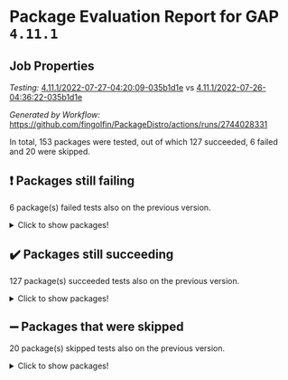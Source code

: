 # Package Evaluation Report for GAP `4.11.1`

## Job Properties

*Testing:* [4.11.1/2022-07-27-04:20:09-035b1d1e](https://github.com/fingolfin/PackageDistro/blob/data/reports/4.11.1/2022-07-27-04:20:09-035b1d1e) vs [4.11.1/2022-07-26-04:36:22-035b1d1e](https://github.com/fingolfin/PackageDistro/blob/data/reports/4.11.1/2022-07-26-04:36:22-035b1d1e)

*Generated by Workflow:* https://github.com/fingolfin/PackageDistro/actions/runs/2744028331

In total, 153 packages were tested, out of which 127 succeeded, 6 failed and 20 were skipped.

## :exclamation: Packages still failing

6 package(s) failed tests also on the previous version.
<details><summary>Click to show packages!</summary>

- fining 1.4.1 [(failure)](https://github.com/fingolfin/PackageDistro/runs/7533240006?check_suite_focus=true)
- francy 1.2.4 [(failure)](https://github.com/fingolfin/PackageDistro/runs/7533240261?check_suite_focus=true)
- hap 1.44 [(failure)](https://github.com/fingolfin/PackageDistro/runs/7533240889?check_suite_focus=true)
- packagemanager 1.2 [(failure)](https://github.com/fingolfin/PackageDistro/runs/7533242776?check_suite_focus=true)
- recog 1.3.2 [(failure)](https://github.com/fingolfin/PackageDistro/runs/7533243337?check_suite_focus=true)
- semigroups 4.0.0 [(failure)](https://github.com/fingolfin/PackageDistro/runs/7533243535?check_suite_focus=true)
</details>

## :heavy_check_mark: Packages still succeeding

127 package(s) succeeded tests also on the previous version.
<details><summary>Click to show packages!</summary>

- ace 5.4 [(success)](https://github.com/fingolfin/PackageDistro/runs/7533238145?check_suite_focus=true)
- aclib 1.3.2 [(success)](https://github.com/fingolfin/PackageDistro/runs/7533238186?check_suite_focus=true)
- agt 0.2 [(success)](https://github.com/fingolfin/PackageDistro/runs/7533238222?check_suite_focus=true)
- alnuth 3.2.1 [(success)](https://github.com/fingolfin/PackageDistro/runs/7533238260?check_suite_focus=true)
- anupq 3.2.6 [(success)](https://github.com/fingolfin/PackageDistro/runs/7533238296?check_suite_focus=true)
- atlasrep 2.1.2 [(success)](https://github.com/fingolfin/PackageDistro/runs/7533238328?check_suite_focus=true)
- autodoc 2022.07.10 [(success)](https://github.com/fingolfin/PackageDistro/runs/7533238374?check_suite_focus=true)
- automata 1.15 [(success)](https://github.com/fingolfin/PackageDistro/runs/7533238421?check_suite_focus=true)
- automgrp 1.3.2 [(success)](https://github.com/fingolfin/PackageDistro/runs/7533238463?check_suite_focus=true)
- autpgrp 1.10.2 [(success)](https://github.com/fingolfin/PackageDistro/runs/7533238500?check_suite_focus=true)
- cap 2022.06-05 [(success)](https://github.com/fingolfin/PackageDistro/runs/7533238533?check_suite_focus=true)
- caratinterface 2.3.3 [(success)](https://github.com/fingolfin/PackageDistro/runs/7533238577?check_suite_focus=true)
- cddinterface 2020.06.24 [(success)](https://github.com/fingolfin/PackageDistro/runs/7533238618?check_suite_focus=true)
- circle 1.6.5 [(success)](https://github.com/fingolfin/PackageDistro/runs/7533238659?check_suite_focus=true)
- classicpres 1.22 [(success)](https://github.com/fingolfin/PackageDistro/runs/7533238703?check_suite_focus=true)
- cohomolo 1.6.10 [(success)](https://github.com/fingolfin/PackageDistro/runs/7533238742?check_suite_focus=true)
- congruence 1.2.4 [(success)](https://github.com/fingolfin/PackageDistro/runs/7533238784?check_suite_focus=true)
- corelg 1.56 [(success)](https://github.com/fingolfin/PackageDistro/runs/7533238826?check_suite_focus=true)
- crime 1.6 [(success)](https://github.com/fingolfin/PackageDistro/runs/7533238874?check_suite_focus=true)
- crisp 1.4.5 [(success)](https://github.com/fingolfin/PackageDistro/runs/7533238935?check_suite_focus=true)
- crypting 0.10 [(success)](https://github.com/fingolfin/PackageDistro/runs/7533238976?check_suite_focus=true)
- cryst 4.1.24 [(success)](https://github.com/fingolfin/PackageDistro/runs/7533239014?check_suite_focus=true)
- crystcat 1.1.9 [(success)](https://github.com/fingolfin/PackageDistro/runs/7533239048?check_suite_focus=true)
- ctbllib 1.3.4 [(success)](https://github.com/fingolfin/PackageDistro/runs/7533239084?check_suite_focus=true)
- cubefree 1.19 [(success)](https://github.com/fingolfin/PackageDistro/runs/7533239120?check_suite_focus=true)
- curlinterface 2.2.2 [(success)](https://github.com/fingolfin/PackageDistro/runs/7533239157?check_suite_focus=true)
- cvec 2.7.5 [(success)](https://github.com/fingolfin/PackageDistro/runs/7533239198?check_suite_focus=true)
- datastructures 0.2.7 [(success)](https://github.com/fingolfin/PackageDistro/runs/7533239235?check_suite_focus=true)
- deepthought 1.0.5 [(success)](https://github.com/fingolfin/PackageDistro/runs/7533239270?check_suite_focus=true)
- design 1.7 [(success)](https://github.com/fingolfin/PackageDistro/runs/7533239309?check_suite_focus=true)
- difsets 2.3.1 [(success)](https://github.com/fingolfin/PackageDistro/runs/7533239372?check_suite_focus=true)
- digraphs 1.5.3 [(success)](https://github.com/fingolfin/PackageDistro/runs/7533239484?check_suite_focus=true)
- edim 1.3.5 [(success)](https://github.com/fingolfin/PackageDistro/runs/7533239595?check_suite_focus=true)
- example 4.3.1 [(success)](https://github.com/fingolfin/PackageDistro/runs/7533239718?check_suite_focus=true)
- factint 1.6.3 [(success)](https://github.com/fingolfin/PackageDistro/runs/7533239819?check_suite_focus=true)
- ferret 1.0.8 [(success)](https://github.com/fingolfin/PackageDistro/runs/7533239896?check_suite_focus=true)
- fga 1.4.0 [(success)](https://github.com/fingolfin/PackageDistro/runs/7533239955?check_suite_focus=true)
- float 1.0.3 [(success)](https://github.com/fingolfin/PackageDistro/runs/7533240044?check_suite_focus=true)
- format 1.4.3 [(success)](https://github.com/fingolfin/PackageDistro/runs/7533240076?check_suite_focus=true)
- forms 1.2.8 [(success)](https://github.com/fingolfin/PackageDistro/runs/7533240116?check_suite_focus=true)
- fplsa 1.2.5 [(success)](https://github.com/fingolfin/PackageDistro/runs/7533240167?check_suite_focus=true)
- fr 2.4.8 [(success)](https://github.com/fingolfin/PackageDistro/runs/7533240199?check_suite_focus=true)
- fwtree 1.3 [(success)](https://github.com/fingolfin/PackageDistro/runs/7533240309?check_suite_focus=true)
- gbnp 1.0.5 [(success)](https://github.com/fingolfin/PackageDistro/runs/7533240362?check_suite_focus=true)
- generalizedmorphismsforcap 2022.05-01 [(success)](https://github.com/fingolfin/PackageDistro/runs/7533240415?check_suite_focus=true)
- genss 1.6.6 [(success)](https://github.com/fingolfin/PackageDistro/runs/7533240462?check_suite_focus=true)
- gradedringforhomalg 2022.06-01 [(success)](https://github.com/fingolfin/PackageDistro/runs/7533240526?check_suite_focus=true)
- grape 4.8.5 [(success)](https://github.com/fingolfin/PackageDistro/runs/7533240566?check_suite_focus=true)
- groupoids 1.69 [(success)](https://github.com/fingolfin/PackageDistro/runs/7533240629?check_suite_focus=true)
- grpconst 2.6.2 [(success)](https://github.com/fingolfin/PackageDistro/runs/7533240675?check_suite_focus=true)
- guarana 0.96.3 [(success)](https://github.com/fingolfin/PackageDistro/runs/7533240737?check_suite_focus=true)
- guava 3.16 [(success)](https://github.com/fingolfin/PackageDistro/runs/7533240809?check_suite_focus=true)
- hapcryst 0.1.14 [(success)](https://github.com/fingolfin/PackageDistro/runs/7533240955?check_suite_focus=true)
- hecke 1.5.3 [(success)](https://github.com/fingolfin/PackageDistro/runs/7533241006?check_suite_focus=true)
- help 3.5 [(success)](https://github.com/fingolfin/PackageDistro/runs/7533241074?check_suite_focus=true)
- idrel 2.44 [(success)](https://github.com/fingolfin/PackageDistro/runs/7533241163?check_suite_focus=true)
- images 1.3.1 [(success)](https://github.com/fingolfin/PackageDistro/runs/7533241213?check_suite_focus=true)
- intpic 0.3.0 [(success)](https://github.com/fingolfin/PackageDistro/runs/7533241254?check_suite_focus=true)
- io 4.7.2 [(success)](https://github.com/fingolfin/PackageDistro/runs/7533241303?check_suite_focus=true)
- irredsol 1.4.3 [(success)](https://github.com/fingolfin/PackageDistro/runs/7533241348?check_suite_focus=true)
- json 2.1.0 [(success)](https://github.com/fingolfin/PackageDistro/runs/7533241404?check_suite_focus=true)
- jupyterkernel 1.4.1 [(success)](https://github.com/fingolfin/PackageDistro/runs/7533241463?check_suite_focus=true)
- jupyterviz 1.5.1 [(success)](https://github.com/fingolfin/PackageDistro/runs/7533241522?check_suite_focus=true)
- kan 1.34 [(success)](https://github.com/fingolfin/PackageDistro/runs/7533241592?check_suite_focus=true)
- kbmag 1.5.9 [(success)](https://github.com/fingolfin/PackageDistro/runs/7533241652?check_suite_focus=true)
- laguna 3.9.5 [(success)](https://github.com/fingolfin/PackageDistro/runs/7533241712?check_suite_focus=true)
- liealgdb 2.2.1 [(success)](https://github.com/fingolfin/PackageDistro/runs/7533241771?check_suite_focus=true)
- liepring 2.6 [(success)](https://github.com/fingolfin/PackageDistro/runs/7533241834?check_suite_focus=true)
- liering 2.4.2 [(success)](https://github.com/fingolfin/PackageDistro/runs/7533241885?check_suite_focus=true)
- linearalgebraforcap 2022.06-03 [(success)](https://github.com/fingolfin/PackageDistro/runs/7533241937?check_suite_focus=true)
- loops 3.4.1 [(success)](https://github.com/fingolfin/PackageDistro/runs/7533241980?check_suite_focus=true)
- lpres 1.0.3 [(success)](https://github.com/fingolfin/PackageDistro/runs/7533242014?check_suite_focus=true)
- majoranaalgebras 1.4 [(success)](https://github.com/fingolfin/PackageDistro/runs/7533242067?check_suite_focus=true)
- mapclass 1.4.5 [(success)](https://github.com/fingolfin/PackageDistro/runs/7533242116?check_suite_focus=true)
- matgrp 0.64 [(success)](https://github.com/fingolfin/PackageDistro/runs/7533242168?check_suite_focus=true)
- modisom 2.5.2 [(success)](https://github.com/fingolfin/PackageDistro/runs/7533242214?check_suite_focus=true)
- modulepresentationsforcap 2022.05-03 [(success)](https://github.com/fingolfin/PackageDistro/runs/7533242256?check_suite_focus=true)
- monoidalcategories 2022.06-07 [(success)](https://github.com/fingolfin/PackageDistro/runs/7533242299?check_suite_focus=true)
- nconvex 2020.11-04 [(success)](https://github.com/fingolfin/PackageDistro/runs/7533242344?check_suite_focus=true)
- nilmat 1.4.1 [(success)](https://github.com/fingolfin/PackageDistro/runs/7533242416?check_suite_focus=true)
- nock 1.5 [(success)](https://github.com/fingolfin/PackageDistro/runs/7533242455?check_suite_focus=true)
- normalizinterface 1.3.3 [(success)](https://github.com/fingolfin/PackageDistro/runs/7533242534?check_suite_focus=true)
- nq 2.5.8 [(success)](https://github.com/fingolfin/PackageDistro/runs/7533242575?check_suite_focus=true)
- numericalsgps 1.3.0 [(success)](https://github.com/fingolfin/PackageDistro/runs/7533242617?check_suite_focus=true)
- openmath 11.5.1 [(success)](https://github.com/fingolfin/PackageDistro/runs/7533242674?check_suite_focus=true)
- orb 4.8.4 [(success)](https://github.com/fingolfin/PackageDistro/runs/7533242726?check_suite_focus=true)
- patternclass 2.4.2 [(success)](https://github.com/fingolfin/PackageDistro/runs/7533242832?check_suite_focus=true)
- permut 2.0.4 [(success)](https://github.com/fingolfin/PackageDistro/runs/7533242899?check_suite_focus=true)
- polenta 1.3.10 [(success)](https://github.com/fingolfin/PackageDistro/runs/7533242941?check_suite_focus=true)
- polymaking 0.8.6 [(success)](https://github.com/fingolfin/PackageDistro/runs/7533242974?check_suite_focus=true)
- primgrp 3.4.2 [(success)](https://github.com/fingolfin/PackageDistro/runs/7533243023?check_suite_focus=true)
- profiling 2.5.0 [(success)](https://github.com/fingolfin/PackageDistro/runs/7533243061?check_suite_focus=true)
- qpa 1.33 [(success)](https://github.com/fingolfin/PackageDistro/runs/7533243115?check_suite_focus=true)
- quagroup 1.8.3 [(success)](https://github.com/fingolfin/PackageDistro/runs/7533243168?check_suite_focus=true)
- radiroot 2.9 [(success)](https://github.com/fingolfin/PackageDistro/runs/7533243219?check_suite_focus=true)
- rcwa 4.6.4 [(success)](https://github.com/fingolfin/PackageDistro/runs/7533243254?check_suite_focus=true)
- rds 1.8 [(success)](https://github.com/fingolfin/PackageDistro/runs/7533243296?check_suite_focus=true)
- repndecomp 1.2.1 [(success)](https://github.com/fingolfin/PackageDistro/runs/7533243374?check_suite_focus=true)
- repsn 3.1.0 [(success)](https://github.com/fingolfin/PackageDistro/runs/7533243421?check_suite_focus=true)
- resclasses 4.7.2 [(success)](https://github.com/fingolfin/PackageDistro/runs/7533243460?check_suite_focus=true)
- scscp 2.3.1 [(success)](https://github.com/fingolfin/PackageDistro/runs/7533243495?check_suite_focus=true)
- sglppow 2.2 [(success)](https://github.com/fingolfin/PackageDistro/runs/7533243571?check_suite_focus=true)
- sgpviz 0.999.5 [(success)](https://github.com/fingolfin/PackageDistro/runs/7533243613?check_suite_focus=true)
- simpcomp 2.1.14 [(success)](https://github.com/fingolfin/PackageDistro/runs/7533243655?check_suite_focus=true)
- singular 2020.12.18 [(success)](https://github.com/fingolfin/PackageDistro/runs/7533243704?check_suite_focus=true)
- sla 1.5.3 [(success)](https://github.com/fingolfin/PackageDistro/runs/7533243743?check_suite_focus=true)
- smallgrp 1.5 [(success)](https://github.com/fingolfin/PackageDistro/runs/7533243785?check_suite_focus=true)
- smallsemi 0.6.13 [(success)](https://github.com/fingolfin/PackageDistro/runs/7533243827?check_suite_focus=true)
- sonata 2.9.4 [(success)](https://github.com/fingolfin/PackageDistro/runs/7533243878?check_suite_focus=true)
- sophus 1.25 [(success)](https://github.com/fingolfin/PackageDistro/runs/7533243921?check_suite_focus=true)
- spinsym 1.5.2 [(success)](https://github.com/fingolfin/PackageDistro/runs/7533243960?check_suite_focus=true)
- symbcompcc 1.3.2 [(success)](https://github.com/fingolfin/PackageDistro/runs/7533244006?check_suite_focus=true)
- thelma 1.3 [(success)](https://github.com/fingolfin/PackageDistro/runs/7533244048?check_suite_focus=true)
- tomlib 1.2.9 [(success)](https://github.com/fingolfin/PackageDistro/runs/7533244090?check_suite_focus=true)
- toric 1.9.5 [(success)](https://github.com/fingolfin/PackageDistro/runs/7533244135?check_suite_focus=true)
- transgrp 3.6.2 [(success)](https://github.com/fingolfin/PackageDistro/runs/7533244192?check_suite_focus=true)
- ugaly 4.0.2 [(success)](https://github.com/fingolfin/PackageDistro/runs/7533244234?check_suite_focus=true)
- unipot 1.5 [(success)](https://github.com/fingolfin/PackageDistro/runs/7533244277?check_suite_focus=true)
- unitlib 4.1.0 [(success)](https://github.com/fingolfin/PackageDistro/runs/7533244318?check_suite_focus=true)
- utils 0.74 [(success)](https://github.com/fingolfin/PackageDistro/runs/7533244358?check_suite_focus=true)
- uuid 0.7 [(success)](https://github.com/fingolfin/PackageDistro/runs/7533244394?check_suite_focus=true)
- walrus 0.9991 [(success)](https://github.com/fingolfin/PackageDistro/runs/7533244442?check_suite_focus=true)
- wedderga 4.10.2 [(success)](https://github.com/fingolfin/PackageDistro/runs/7533244482?check_suite_focus=true)
- xmod 2.88 [(success)](https://github.com/fingolfin/PackageDistro/runs/7533244524?check_suite_focus=true)
- xmodalg 1.22 [(success)](https://github.com/fingolfin/PackageDistro/runs/7533244552?check_suite_focus=true)
- yangbaxter 0.10.0 [(success)](https://github.com/fingolfin/PackageDistro/runs/7533244589?check_suite_focus=true)
- zeromqinterface 0.13 [(success)](https://github.com/fingolfin/PackageDistro/runs/7533244632?check_suite_focus=true)
</details>

## :heavy_minus_sign: Packages that were skipped

20 package(s) skipped tests also on the previous version.
<details><summary>Click to show packages!</summary>

- 4ti2interface 2022.03-01 [(skipped)](https://github.com/fingolfin/PackageDistro/runs/7533167893?check_suite_focus=true)
- browse 1.8.14 [(skipped)](https://github.com/fingolfin/PackageDistro/runs/7533167893?check_suite_focus=true)
- examplesforhomalg 2022.03-01 [(skipped)](https://github.com/fingolfin/PackageDistro/runs/7533167893?check_suite_focus=true)
- gapdoc 1.6.5 [(skipped)](https://github.com/fingolfin/PackageDistro/runs/7533167893?check_suite_focus=true)
- gauss 2022.03-01 [(skipped)](https://github.com/fingolfin/PackageDistro/runs/7533167893?check_suite_focus=true)
- gaussforhomalg 2022.03-01 [(skipped)](https://github.com/fingolfin/PackageDistro/runs/7533167893?check_suite_focus=true)
- gradedmodules 2022.03-01 [(skipped)](https://github.com/fingolfin/PackageDistro/runs/7533167893?check_suite_focus=true)
- homalg 2022.03-01 [(skipped)](https://github.com/fingolfin/PackageDistro/runs/7533167893?check_suite_focus=true)
- homalgtocas 2022.03-01 [(skipped)](https://github.com/fingolfin/PackageDistro/runs/7533167893?check_suite_focus=true)
- io_forhomalg 2022.03-01 [(skipped)](https://github.com/fingolfin/PackageDistro/runs/7533167893?check_suite_focus=true)
- itc 1.5.1 [(skipped)](https://github.com/fingolfin/PackageDistro/runs/7533167893?check_suite_focus=true)
- localizeringforhomalg 2022.03-01 [(skipped)](https://github.com/fingolfin/PackageDistro/runs/7533167893?check_suite_focus=true)
- matricesforhomalg 2022.06-01 [(skipped)](https://github.com/fingolfin/PackageDistro/runs/7533167893?check_suite_focus=true)
- modules 2022.03-01 [(skipped)](https://github.com/fingolfin/PackageDistro/runs/7533167893?check_suite_focus=true)
- polycyclic 2.16 [(skipped)](https://github.com/fingolfin/PackageDistro/runs/7533167893?check_suite_focus=true)
- ringsforhomalg 2022.04-01 [(skipped)](https://github.com/fingolfin/PackageDistro/runs/7533167893?check_suite_focus=true)
- sco 2022.03-01 [(skipped)](https://github.com/fingolfin/PackageDistro/runs/7533167893?check_suite_focus=true)
- toolsforhomalg 2022.05-01 [(skipped)](https://github.com/fingolfin/PackageDistro/runs/7533167893?check_suite_focus=true)
- toricvarieties 2022.03.23 [(skipped)](https://github.com/fingolfin/PackageDistro/runs/7533167893?check_suite_focus=true)
- xgap 4.31 [(skipped)](https://github.com/fingolfin/PackageDistro/runs/7533167893?check_suite_focus=true)
</details>

